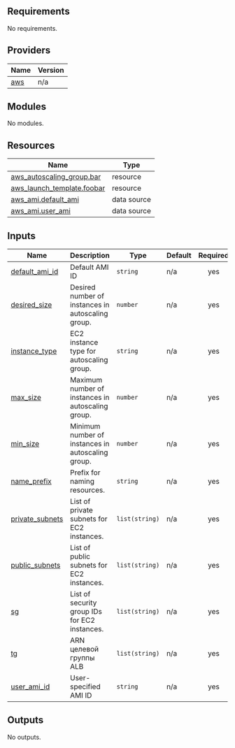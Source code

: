 ## Requirements

No requirements.

## Providers

| Name | Version |
|------|---------|
| <a name="provider_aws"></a> [aws](#provider\_aws) | n/a |

## Modules

No modules.

## Resources

| Name | Type |
|------|------|
| [aws_autoscaling_group.bar](https://registry.terraform.io/providers/hashicorp/aws/latest/docs/resources/autoscaling_group) | resource |
| [aws_launch_template.foobar](https://registry.terraform.io/providers/hashicorp/aws/latest/docs/resources/launch_template) | resource |
| [aws_ami.default_ami](https://registry.terraform.io/providers/hashicorp/aws/latest/docs/data-sources/ami) | data source |
| [aws_ami.user_ami](https://registry.terraform.io/providers/hashicorp/aws/latest/docs/data-sources/ami) | data source |

## Inputs

| Name | Description | Type | Default | Required |
|------|-------------|------|---------|:--------:|
| <a name="input_default_ami_id"></a> [default\_ami\_id](#input\_default\_ami\_id) | Default AMI ID | `string` | n/a | yes |
| <a name="input_desired_size"></a> [desired\_size](#input\_desired\_size) | Desired number of instances in autoscaling group. | `number` | n/a | yes |
| <a name="input_instance_type"></a> [instance\_type](#input\_instance\_type) | EC2 instance type for autoscaling group. | `string` | n/a | yes |
| <a name="input_max_size"></a> [max\_size](#input\_max\_size) | Maximum number of instances in autoscaling group. | `number` | n/a | yes |
| <a name="input_min_size"></a> [min\_size](#input\_min\_size) | Minimum number of instances in autoscaling group. | `number` | n/a | yes |
| <a name="input_name_prefix"></a> [name\_prefix](#input\_name\_prefix) | Prefix for naming resources. | `string` | n/a | yes |
| <a name="input_private_subnets"></a> [private\_subnets](#input\_private\_subnets) | List of private subnets for EC2 instances. | `list(string)` | n/a | yes |
| <a name="input_public_subnets"></a> [public\_subnets](#input\_public\_subnets) | List of public subnets for EC2 instances. | `list(string)` | n/a | yes |
| <a name="input_sg"></a> [sg](#input\_sg) | List of security group IDs for EC2 instances. | `list(string)` | n/a | yes |
| <a name="input_tg"></a> [tg](#input\_tg) | ARN целевой группы ALB | `list(string)` | n/a | yes |
| <a name="input_user_ami_id"></a> [user\_ami\_id](#input\_user\_ami\_id) | User-specified AMI ID | `string` | n/a | yes |

## Outputs

No outputs.
